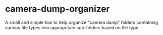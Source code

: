 # camera-dump-organizer
A small and simple tool to help organize "camera dump" folders containing various file types into appropritate sub-folders based on file type.
